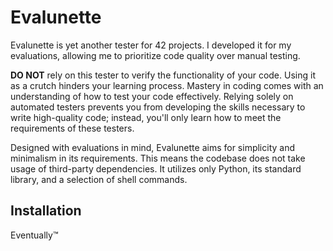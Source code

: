 # Evalunette

Evalunette is yet another tester for 42 projects. I developed it for my
evaluations, allowing me to prioritize code quality over manual testing.

**DO NOT** rely on this tester to verify the functionality of your code. Using
it as a crutch hinders your learning process. Mastery in coding comes with an
understanding of how to test your code effectively. Relying solely on automated
testers prevents you from developing the skills necessary to write high-quality
code; instead, you'll only learn how to meet the requirements of these testers.

Designed with evaluations in mind, Evalunette aims for simplicity and minimalism
in its requirements. This means the codebase does not take usage of third-party
dependencies. It utilizes only Python, its standard library, and a selection of
shell commands.

## Installation

Eventually™️
